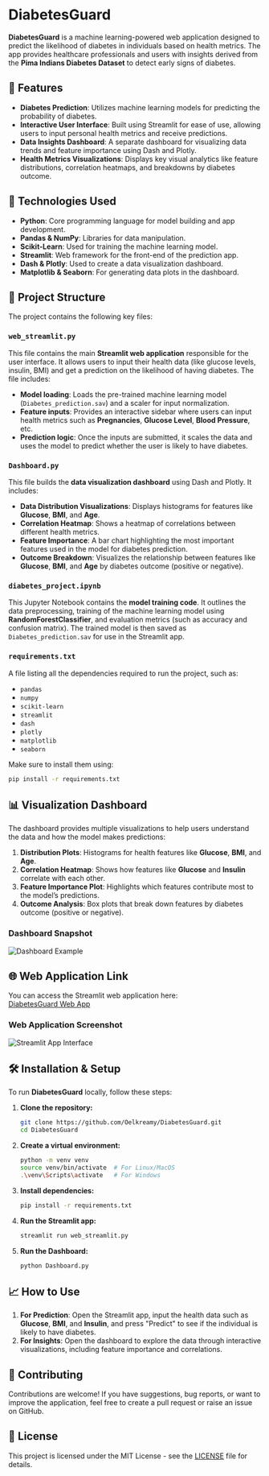 # DiabetesGuard

**DiabetesGuard** is a machine learning-powered web application designed to predict the likelihood of diabetes in individuals based on health metrics. The app provides healthcare professionals and users with insights derived from the **Pima Indians Diabetes Dataset** to detect early signs of diabetes.

## 🚀 Features

- **Diabetes Prediction**: Utilizes machine learning models for predicting the probability of diabetes.
- **Interactive User Interface**: Built using Streamlit for ease of use, allowing users to input personal health metrics and receive predictions.
- **Data Insights Dashboard**: A separate dashboard for visualizing data trends and feature importance using Dash and Plotly.
- **Health Metrics Visualizations**: Displays key visual analytics like feature distributions, correlation heatmaps, and breakdowns by diabetes outcome.

## 🧠 Technologies Used

- **Python**: Core programming language for model building and app development.
- **Pandas & NumPy**: Libraries for data manipulation.
- **Scikit-Learn**: Used for training the machine learning model.
- **Streamlit**: Web framework for the front-end of the prediction app.
- **Dash & Plotly**: Used to create a data visualization dashboard.
- **Matplotlib & Seaborn**: For generating data plots in the dashboard.

## 📂 Project Structure

The project contains the following key files:

### `web_streamlit.py`
This file contains the main **Streamlit web application** responsible for the user interface. It allows users to input their health data (like glucose levels, insulin, BMI) and get a prediction on the likelihood of having diabetes. The file includes:
- **Model loading**: Loads the pre-trained machine learning model (`Diabetes_prediction.sav`) and a scaler for input normalization.
- **Feature inputs**: Provides an interactive sidebar where users can input health metrics such as **Pregnancies**, **Glucose Level**, **Blood Pressure**, etc.
- **Prediction logic**: Once the inputs are submitted, it scales the data and uses the model to predict whether the user is likely to have diabetes.

### `Dashboard.py`
This file builds the **data visualization dashboard** using Dash and Plotly. It includes:
- **Data Distribution Visualizations**: Displays histograms for features like **Glucose**, **BMI**, and **Age**.
- **Correlation Heatmap**: Shows a heatmap of correlations between different health metrics.
- **Feature Importance**: A bar chart highlighting the most important features used in the model for diabetes prediction.
- **Outcome Breakdown**: Visualizes the relationship between features like **Glucose**, **BMI**, and **Age** by diabetes outcome (positive or negative).

### `diabetes_project.ipynb`
This Jupyter Notebook contains the **model training code**. It outlines the data preprocessing, training of the machine learning model using **RandomForestClassifier**, and evaluation metrics (such as accuracy and confusion matrix). The trained model is then saved as `Diabetes_prediction.sav` for use in the Streamlit app.

### `requirements.txt`
A file listing all the dependencies required to run the project, such as:
- `pandas`
- `numpy`
- `scikit-learn`
- `streamlit`
- `dash`
- `plotly`
- `matplotlib`
- `seaborn`

Make sure to install them using:
```bash
pip install -r requirements.txt
```

## 📊 Visualization Dashboard

The dashboard provides multiple visualizations to help users understand the data and how the model makes predictions:

1. **Distribution Plots**: Histograms for health features like **Glucose**, **BMI**, and **Age**.
2. **Correlation Heatmap**: Shows how features like **Glucose** and **Insulin** correlate with each other.
3. **Feature Importance Plot**: Highlights which features contribute most to the model’s predictions.
4. **Outcome Analysis**: Box plots that break down features by diabetes outcome (positive or negative).

### Dashboard Snapshot
![Dashboard Example](https://drive.google.com/uc?export=view&id=1c6XG0VTPQis8kOPU0WOsiqMEGLZ1nfxu)

## 🌐 Web Application Link

You can access the Streamlit web application here:  
[DiabetesGuard Web App](https://oelkreamy-diabetesguard-sourceweb-streamlit-vsfcxd.streamlit.app/)

### Web Application Screenshot
![Streamlit App Interface](https://drive.google.com/uc?export=view&id=1qvv7rAtlmy5UZQMAuczKssvyZcDe2rss)

## 🛠️ Installation & Setup

To run **DiabetesGuard** locally, follow these steps:

1. **Clone the repository:**
   ```bash
   git clone https://github.com/Oelkreamy/DiabetesGuard.git
   cd DiabetesGuard
   ```

2. **Create a virtual environment:**
   ```bash
   python -m venv venv
   source venv/bin/activate  # For Linux/MacOS
   .\venv\Scripts\activate   # For Windows
   ```

3. **Install dependencies:**
   ```bash
   pip install -r requirements.txt
   ```

4. **Run the Streamlit app:**
   ```bash
   streamlit run web_streamlit.py
   ```

5. **Run the Dashboard:**
   ```bash
   python Dashboard.py
   ```

## 📈 How to Use

1. **For Prediction**: Open the Streamlit app, input the health data such as **Glucose**, **BMI**, and **Insulin**, and press "Predict" to see if the individual is likely to have diabetes.
2. **For Insights**: Open the dashboard to explore the data through interactive visualizations, including feature importance and correlations.

## 🤝 Contributing

Contributions are welcome! If you have suggestions, bug reports, or want to improve the application, feel free to create a pull request or raise an issue on GitHub.

## 📜 License

This project is licensed under the MIT License - see the [LICENSE](LICENSE) file for details.
